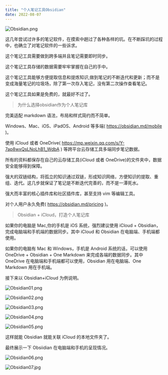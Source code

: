 ```yaml
---
title: "个人笔记工具Obsidian"
date: 2022-08-07
---
```


![Obsidian.png](https://s2.loli.net/2022/08/07/dG9iEe1IQo5Vquk.png)

这几年尝试过许多的笔记软件，在摸索中趟过了各种各样的坑。在不断踩坑的过程中，也确立了对笔记软件的一些诉求。

这个笔记工具需要做到跨多端并且笔记需要即时同步。

这个笔记工具存储的数据需要牢牢掌握在自己的手中。

这个笔记工具能够方便提取信息和提炼知识,做到笔记的不断迭代和更新；而不是变成海量笔记的垃圾场，除了第一次存入笔记，没有第二次操作查看笔记。

这个笔记工具如果是免费的，就最好不过了。

<blockquote class="blockquote">为什么选择obsidian作为个人笔记库</blockquote>

完美适配 markdown 语法，布局和样式简约而不简单。

Windows、Mac、iOS、iPadOS、Android 等多端( <https://obsidian.md/mobile> )。

使用 iCloud 或者 OneDrive( <https://mp.weixin.qq.com/s/Y-7ap8wxQsLNoLhB1_WdbA> ) 等跨平台云存储工具多端同步笔记数据。

所有的资料都保存在自己的云存储工具(iCloud 或者 OneDrive)的文件夹中，数据安全能够得到保障。

强大的双链结构，将孤立的知识通过双链，形成知识网络，方便知识的提取、重组、迭代。这几步就保证了笔记是不断迭代完善的，而不是一潭死水。

强大而丰富的核心插件库和社区插件库，甚至支持 vim 等编辑工具。

对个人用户永久免费( <https://obsidian.md/pricing> )。

<blockquote class="blockquote">Obsidian + iCloud，打造个人笔记库</blockquote>

如果你的电脑是 Mac,你的手机是 iOS 系统，强烈建议使用 iCloud \+ Obsidian，完成电脑端和手机端的数据同步。其中 iCloud 和 Obsidian 在电脑端、手机端都使用。

如果你的电脑有 Mac 和 Windows，手机是 Android 系统的话，可以使用 OneDrive \+ Obsidian \+ One Markdown 来完成各端的数据同步。其中 OneDrive 在电脑端和手机端都可以使用，Obsidian 用在电脑端、One Markdown 用在手机端。

接下来以 Obsidian\+iCloud 为例说明。

![Obsidian01.png](https://s2.loli.net/2022/08/07/MGsrd6b9UJIzKvl.png)

![Obsidian02.png](https://s2.loli.net/2022/08/07/q9bDyKRaX5n64m1.png)

![Obsidian03.png](https://s2.loli.net/2022/08/07/GL3OqkjZ1sh2FCX.png)

![Obsidian04.png](https://s2.loli.net/2022/08/07/V6XMWsgtvNYFrai.png)

![Obsidian05.png](https://s2.loli.net/2022/08/07/axYQvMbF9zLugTV.png)

这样就能 Obsidian 就能关联 iCloud 的本地文件夹了。

最终展示一下 Obsiidian 在电脑端和手机的呈现情况。

![Obsidian06.png](https://s2.loli.net/2022/08/07/pUnjOskB5PtWzNd.png)

![Obsidian07.jpg](https://s2.loli.net/2022/08/07/YQyU8TlvE67ZhsA.jpg)
